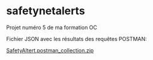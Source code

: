# safetynetalerts
Projet numéro 5 de ma formation OC


Fichier JSON avec les résultats des requêtes POSTMAN:

[SafetyAltert.postman_collection.zip](https://github.com/Ben84120/safetynetalerts/files/7446131/SafetyAltert.postman_collection.zip)
